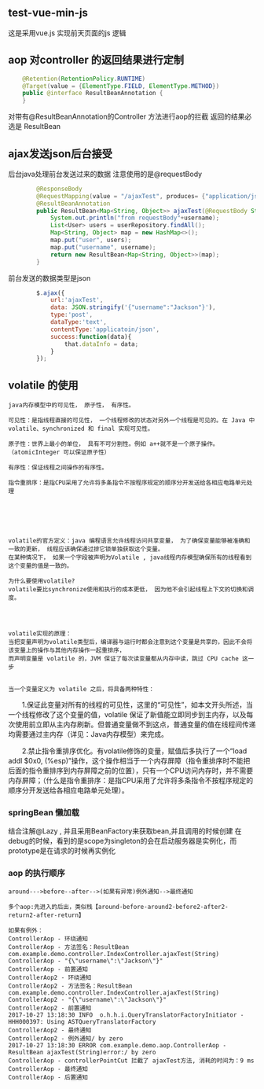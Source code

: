 ## test-vue-min-js
这是采用vue.js 实现前天页面的js 逻辑


## aop 对controller 的返回结果进行定制
```java
	@Retention(RetentionPolicy.RUNTIME)
	@Target(value = {ElementType.FIELD, ElementType.METHOD})
	public @interface ResultBeanAnnotation {
	}
```


对带有@ResultBeanAnnotation的Controller 方法进行aop的拦截
返回的结果必选是 ResultBean<T>



## ajax发送json后台接受

后台java处理前台发送过来的数据 注意使用的是@requestBody

```java
		@ResponseBody
		@RequestMapping(value = "/ajaxTest", produces= {"application/json;charset=utf-8"})
		@ResultBeanAnnotation
		public ResultBean<Map<String, Object>> ajaxTest(@RequestBody String username) {
			System.out.println("from requestBody"+username);
			List<User> users = userRepository.findAll();
			Map<String, Object> map = new HashMap<>();
			map.put("user", users);
			map.put("username", username);
			return new ResultBean<Map<String, Object>>(map);
		}
```
前台发送的数据类型是json
 
```javascript
		$.ajax({
			url:'ajaxTest',
			data: JSON.stringify('{"username":"Jackson"}'),
			type:'post',
			dataType:'text',
			contentType:'applicatoin/json',
			success:function(data){
				that.dataInfo = data;
			}
		});
```


## volatile 的使用
	java内存模型中的可见性， 原子性， 有序性。
	
	可见性：是指线程直接的可见性， 一个线程修改的状态对另外一个线程是可见的。在 Java 中volatile、synchronized 和 final 实现可见性。
	
	原子性：世界上最小的单位， 具有不可分割性。例如 a++就不是一个原子操作。（atomicInteger 可以保证原子性）
	
	有序性：保证线程之间操作的有序性。
	
	指令重排序：是指CPU采用了允许将多条指令不按程序规定的顺序分开发送给各相应电路单元处理
	

	
	
	

	volatile的官方定义：java 编程语言允许线程访问共享变量， 为了确保变量能够被准确和一致的更新， 线程应该确保通过排它锁单独获取这个变量。
	在某种情况下， 如果一个字段被声明为Volatile , java线程内存模型确保所有的线程看到这个变量的值是一致的。
	
	为什么要使用volatile?
	volatile要比synchronize使用和执行的成本更低， 因为他不会引起线程上下文的切换和调度。
	
	
	
	
	volatile实现的原理：
	当把变量声明为volatile类型后，编译器与运行时都会注意到这个变量是共享的，因此不会将该变量上的操作与其他内存操作一起重排序，
	而声明变量是 volatile 的，JVM 保证了每次读变量都从内存中读，跳过 CPU cache 这一步
	
	
	当一个变量定义为 volatile 之后，将具备两种特性：

　　1.保证此变量对所有的线程的可见性，这里的“可见性”，如本文开头所述，当一个线程修改了这个变量的值，volatile 保证了新值能立即同步到主内存，以及每次使用前立即从主内存刷新。但普通变量做不到这点，普通变量的值在线程间传递均需要通过主内存（详见：Java内存模型）来完成。

　　2.禁止指令重排序优化。有volatile修饰的变量，赋值后多执行了一个“load addl $0x0, (%esp)”操作，这个操作相当于一个内存屏障（指令重排序时不能把后面的指令重排序到内存屏障之前的位置），只有一个CPU访问内存时，并不需要内存屏障；（什么是指令重排序：是指CPU采用了允许将多条指令不按程序规定的顺序分开发送给各相应电路单元处理）。


### springBean 懒加载
结合注解@Lazy , 并且采用BeanFactory来获取bean,并且调用的时候创建
在debug的时候，看到的是scope为singleton的会在启动服务器是实例化，而prototype是在请求的时候再实例化 


### aop 的执行顺序
	around--->before--after-->(如果有异常)例外通知-->最终通知
	
	多个aop:先进入的后出，类似栈【around-before-around2-before2-after2-return2-after-return】
	
	如果有例外：
	ControllerAop - 环绕通知
	ControllerAop - 方法签名：ResultBean com.example.demo.controller.IndexController.ajaxTest(String)
	ControllerAop - "{\"username\":\"Jackson\"}"
	ControllerAop - 前置通知
	ControllerAop2 - 环绕通知
	ControllerAop2 - 方法签名：ResultBean com.example.demo.controller.IndexController.ajaxTest(String)
	ControllerAop2 - "{\"username\":\"Jackson\"}"
	ControllerAop2 - 前置通知
	2017-10-27 13:18:30 INFO  o.h.h.i.QueryTranslatorFactoryInitiator - HHH000397: Using ASTQueryTranslatorFactory
	ControllerAop2 - 最终通知
	ControllerAop2 - 例外通知/ by zero
	2017-10-27 13:18:30 ERROR com.example.demo.aop.ControllerAop - ResultBean ajaxTest(String)error:/ by zero
	ControllerAop - controllerPointCut 拦截了 ajaxTest方法, 消耗的时间为：9 ms
	ControllerAop - 最终通知
	ControllerAop - 后置通知
	
	
	
	
	
	
	
	
	
	
	
	
	
	
	
	
	
	
	
	
	
	
	
	

